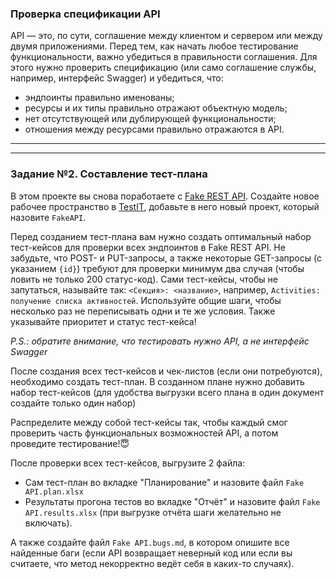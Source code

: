 <h3 id="проверка-спецификации-api">Проверка спецификации API</h3>

API — это, по сути, соглашение между клиентом и сервером или между двумя приложениями. Перед тем, как начать любое тестирование функциональности, важно убедиться в правильности соглашения. Для этого нужно проверить спецификацию (или само соглашение службы, например, интерфейс Swagger) и убедиться, что:

- эндпоинты правильно именованы;
- ресурсы и их типы правильно отражают объектную модель;
- нет отсутствующей или дублирующей функциональности;
- отношения между ресурсами правильно отражаются в API.
---
---

<h3 id="задание-2-составление-тест-плана">Задание №2. Составление тест-плана</h3>

В этом проекте вы снова поработаете с [Fake REST API](https://fakerestapi.azurewebsites.net/index.html). Создайте новое рабочее пространство в [TestIT](https://testit.software/), добавьте в него новый проект, который назовите `FakeAPI`. 

Перед созданием тест-плана вам нужно создать оптимальный набор тест-кейсов для проверки всех эндпоинтов в Fake REST API. Не забудьте, что POST- и PUT-запросы, а также некоторые GET-запросы (с указанием `{id}`) требуют для проверки минимум два случая (чтобы ловить не только 200 статус-код). Сами тест-кейсы, чтобы не запутаться, называйте так: `<Секция>: <название>`, например, `Activities: получение списка активностей`. Используйте общие шаги, чтобы несколько раз не переписывать одни и те же условия. Также указывайте приоритет и статус тест-кейса!

_P.S.: обратите внимание, что тестировать нужно API, а не интерфейс Swagger_

После создания всех тест-кейсов и чек-листов (если они потребуются), необходимо создать тест-план. В созданном плане нужно добавить набор тест-кейсов (для удобства выгрузки всего плана в один документ создайте только один набор)

Распределите между собой тест-кейсы так, чтобы каждый смог проверить часть функциональных возможностей API, а потом проведите тестирование!😇

После проверки всех тест-кейсов, выгрузите 2 файла:
- Сам тест-план во вкладке "Планирование" и назовите файл `Fake API.plan.xlsx`
- Результаты прогона тестов во вкладке "Отчёт" и назовите файл `Fake API.results.xlsx` (при выгрузке отчёта шаги желательно не включать).

А также создайте файл `Fake API.bugs.md`, в котором опишите все найденные баги (если API возвращает неверный код или если вы считаете, что метод некорректно ведёт себя в каких-то случаях).
